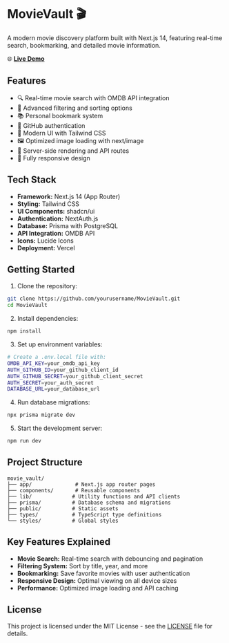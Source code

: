 # MovieVault 🎬

A modern movie discovery platform built with Next.js 14, featuring real-time search, bookmarking, and detailed movie information.

🌐 **[Live Demo](https://movie-vault-jerkeyray.vercel.app)**

## Features

- 🔍 Real-time movie search with OMDB API integration
- 🎯 Advanced filtering and sorting options
- 📚 Personal bookmark system
- 🔐 GitHub authentication
- 🎨 Modern UI with Tailwind CSS
- 🖼️ Optimized image loading with next/image
- 🚀 Server-side rendering and API routes
- 📱 Fully responsive design

## Tech Stack

- **Framework:** Next.js 14 (App Router)
- **Styling:** Tailwind CSS
- **UI Components:** shadcn/ui
- **Authentication:** NextAuth.js
- **Database:** Prisma with PostgreSQL
- **API Integration:** OMDB API
- **Icons:** Lucide Icons
- **Deployment:** Vercel

## Getting Started

1. Clone the repository:

```bash
git clone https://github.com/yourusername/MovieVault.git
cd MovieVault
```

2. Install dependencies:

```bash
npm install
```

3. Set up environment variables:

```bash
# Create a .env.local file with:
OMDB_API_KEY=your_omdb_api_key
AUTH_GITHUB_ID=your_github_client_id
AUTH_GITHUB_SECRET=your_github_client_secret
AUTH_SECRET=your_auth_secret
DATABASE_URL=your_database_url
```

4. Run database migrations:

```bash
npx prisma migrate dev
```

5. Start the development server:

```bash
npm run dev
```

## Project Structure

```
movie_vault/
├── app/              # Next.js app router pages
├── components/       # Reusable components
├── lib/             # Utility functions and API clients
├── prisma/          # Database schema and migrations
├── public/          # Static assets
├── types/           # TypeScript type definitions
└── styles/          # Global styles
```

## Key Features Explained

- **Movie Search:** Real-time search with debouncing and pagination
- **Filtering System:** Sort by title, year, and more
- **Bookmarking:** Save favorite movies with user authentication
- **Responsive Design:** Optimal viewing on all device sizes
- **Performance:** Optimized image loading and API caching

## License

This project is licensed under the MIT License - see the [LICENSE](LICENSE) file for details.
